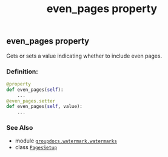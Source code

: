 ﻿---
title: even_pages property
second_title: GroupDocs.Watermark for Python via .NET API References
description: 
type: docs
url: /python-net/groupdocs.watermark.watermarks/pagessetup/even_pages/
is_root: false
weight: 40
---

## even_pages property


Gets or sets a value indicating whether to include even pages.
### Definition:
```python
@property
def even_pages(self):
    ...
@even_pages.setter
def even_pages(self, value):
    ...
```

### See Also
* module [`groupdocs.watermark.watermarks`](../../)
* class [`PagesSetup`](/watermark/python-net/groupdocs.watermark.watermarks/pagessetup)
